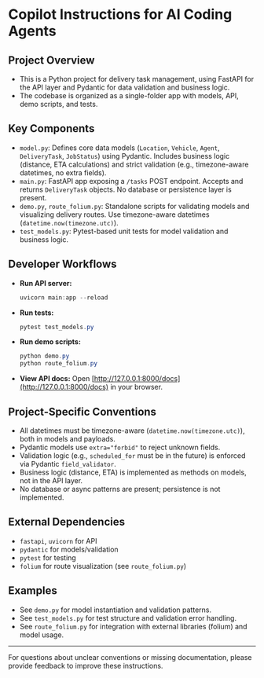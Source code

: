 # Copilot Instructions for AI Coding Agents

## Project Overview
- This is a Python project for delivery task management, using FastAPI for the API layer and Pydantic for data validation and business logic.
- The codebase is organized as a single-folder app with models, API, demo scripts, and tests.

## Key Components
- `model.py`: Defines core data models (`Location`, `Vehicle`, `Agent`, `DeliveryTask`, `JobStatus`) using Pydantic. Includes business logic (distance, ETA calculations) and strict validation (e.g., timezone-aware datetimes, no extra fields).
- `main.py`: FastAPI app exposing a `/tasks` POST endpoint. Accepts and returns `DeliveryTask` objects. No database or persistence layer is present.
- `demo.py`, `route_folium.py`: Standalone scripts for validating models and visualizing delivery routes. Use timezone-aware datetimes (`datetime.now(timezone.utc)`).
- `test_models.py`: Pytest-based unit tests for model validation and business logic.

## Developer Workflows
- **Run API server:**
  ```powershell
  uvicorn main:app --reload
  ```
- **Run tests:**
  ```powershell
  pytest test_models.py
  ```
- **Run demo scripts:**
  ```powershell
  python demo.py
  python route_folium.py
  ```
- **View API docs:**
  Open [http://127.0.0.1:8000/docs](http://127.0.0.1:8000/docs) in your browser.

## Project-Specific Conventions
- All datetimes must be timezone-aware (`datetime.now(timezone.utc)`), both in models and payloads.
- Pydantic models use `extra="forbid"` to reject unknown fields.
- Validation logic (e.g., `scheduled_for` must be in the future) is enforced via Pydantic `field_validator`.
- Business logic (distance, ETA) is implemented as methods on models, not in the API layer.
- No database or async patterns are present; persistence is not implemented.

## External Dependencies
- `fastapi`, `uvicorn` for API
- `pydantic` for models/validation
- `pytest` for testing
- `folium` for route visualization (see `route_folium.py`)

## Examples
- See `demo.py` for model instantiation and validation patterns.
- See `test_models.py` for test structure and validation error handling.
- See `route_folium.py` for integration with external libraries (folium) and model usage.

---

For questions about unclear conventions or missing documentation, please provide feedback to improve these instructions.
